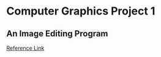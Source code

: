 # Computer Graphics Project 1
## An Image Editing Program
[Reference Link](https:// "http://dgmm.csie.ntust.edu.tw/?ac1=courprojdetail_CG2012F_3&id=5880706e6e9fe&sid=5880711e91d54")
